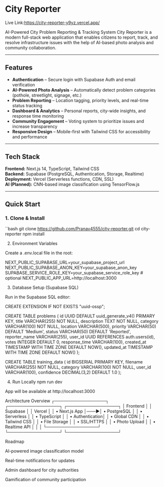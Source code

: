 # City Reporter  
Live Link:https://city-reporter-y9yz.vercel.app/

AI-Powered City Problem Reporting & Tracking System
City Reporter is a modern full-stack web application that enables citizens to report, track, and resolve infrastructure issues with the help of AI-based photo analysis and community collaboration.

---

## Features

- **Authentication** – Secure login with Supabase Auth and email verification  
- **AI-Powered Photo Analysis** – Automatically detect problem categories (pothole, streetlight, signage, etc.)  
- **Problem Reporting** – Location tagging, priority levels, and real-time status tracking  
- **Dashboard & Analytics** – Personal reports, city-wide insights, and response time monitoring  
- **Community Engagement** – Voting system to prioritize issues and increase transparency  
- **Responsive Design** – Mobile-first with Tailwind CSS for accessibility and performance  

---

## Tech Stack

**Frontend:** Next.js 14, TypeScript, Tailwind CSS  
**Backend:** Supabase (PostgreSQL, Authentication, Storage, Realtime)  
**Deployment:** Vercel (Serverless functions, CDN, SSL)  
**AI (Planned):** CNN-based image classification using TensorFlow.js  

---

## Quick Start

### 1. Clone & Install
``bash
git clone https://github.com/Pranav4555/city-reporter.git
cd city-reporter
npm install

2. Environment Variables

Create a .env.local file in the root:

NEXT_PUBLIC_SUPABASE_URL=your_supabase_project_url
NEXT_PUBLIC_SUPABASE_ANON_KEY=your_supabase_anon_key
SUPABASE_SERVICE_ROLE_KEY=your_supabase_service_role_key  # optional
NEXT_PUBLIC_APP_URL=http://localhost:3000

3. Database Setup (Supabase SQL)

Run in the Supabase SQL editor:

CREATE EXTENSION IF NOT EXISTS "uuid-ossp";

CREATE TABLE problems (
  id UUID DEFAULT uuid_generate_v4() PRIMARY KEY,
  title VARCHAR(255) NOT NULL,
  description TEXT NOT NULL,
  category VARCHAR(100) NOT NULL,
  location VARCHAR(500),
  priority VARCHAR(50) DEFAULT 'Medium',
  status VARCHAR(50) DEFAULT 'Reported',
  reporter_name VARCHAR(255),
  user_id UUID REFERENCES auth.users(id),
  votes INTEGER DEFAULT 0,
  response_time VARCHAR(100),
  created_at TIMESTAMP WITH TIME ZONE DEFAULT NOW(),
  updated_at TIMESTAMP WITH TIME ZONE DEFAULT NOW()
);

CREATE TABLE training_data (
  id BIGSERIAL PRIMARY KEY,
  filename VARCHAR(255) NOT NULL,
  category VARCHAR(100) NOT NULL,
  user_id VARCHAR(100),
  confidence DECIMAL(3,2) DEFAULT 1.0
);

4. Run Locally
npm run dev


App will be available at http://localhost:3000

Architecture Overview
┌─────────────────┐    ┌─────────────────┐    ┌─────────────────┐
│   Frontend      │    │   Supabase      │    │   Vercel        │
│ • Next.js App   │───▶│ • PostgreSQL    │    │ • Serverless    │
│ • TypeScript    │    │ • Authentication│    │ • Global CDN    │
│ • Tailwind CSS  │    │ • File Storage  │    │ • SSL/HTTPS     │
│ • Photo Upload  │    │ • Realtime API  │    │                 │
└─────────────────┘    └─────────────────┘    └─────────────────┘


Roadmap

AI-powered image classification model

Real-time notifications for updates

Admin dashboard for city authorities

Gamification of community participation
